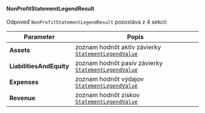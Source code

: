 #### NonProfitStatementLegendResult
Odpoveď `NonProfitStatementLegendResult` pozostáva z 4 sekcií:

| Parameter | Popis |
| ----------- | ----------- |
| **Assets** | zoznam hodnôt aktív závierky [`StatementLegendValue`](#StatementLegendValue) |
| **LiabilitiesAndEquity** | zoznam hodnôt pasív závierky [`StatementLegendValue`](#StatementLegendValue) |
| **Expenses** | zoznam hodnôt výdajov [`StatementLegendValue`](#StatementLegendValue) |
| **Revenue** | zoznam hodnôt ziskov [`StatementLegendValue`](#StatementLegendValue) |